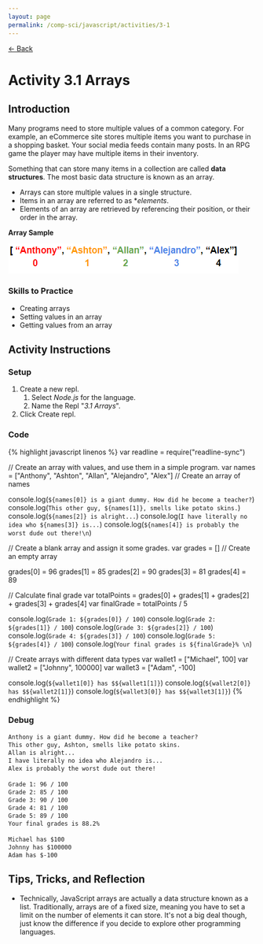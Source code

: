 ```yaml
---
layout: page
permalink: /comp-sci/javascript/activities/3-1
---
```


[← Back](../)

# Activity 3.1 Arrays

## Introduction

Many programs need to store multiple values of a common category. For example, an eCommerce site stores multiple items you want to purchase in a shopping basket. Your social media feeds contain many posts. In an RPG game the player may have multiple items in their inventory.

Something that can store many items in a collection are called **data structures**. The most basic data structure is known as an array.

- Arrays can store multiple values in a single structure.
- Items in an array are referred to as **elements*.
- Elements of an array are retrieved by referencing their position, or their order in the array.

**Array Sample**

![Array Sample](/assets/img/javascript/array-sample.png)


### Skills to Practice

- Creating arrays
- Setting values in an array
- Getting values from an array

## Activity Instructions

### Setup
1. Create a new repl.
    1. Select *Node.js* for the language.
    2. Name the Repl "*3.1 Arrays*".
2. Click Create repl.

### Code

{% highlight javascript linenos %}
var readline = require("readline-sync")

// Create an array with values, and use them in a simple program.
var names = ["Anthony", "Ashton", "Allan", "Alejandro", "Alex"] // Create an array of names

console.log(`${names[0]} is a giant dummy. How did he become a teacher?`)
console.log(`This other guy, ${names[1]}, smells like potato skins.`)
console.log(`${names[2]} is alright...`)
console.log(`I have literally no idea who ${names[3]} is...`)
console.log(`${names[4]} is probably the worst dude out there!\n`)


// Create a blank array and assign it some grades.
var grades = [] // Create an empty array

grades[0] = 96
grades[1] = 85
grades[2] = 90
grades[3] = 81
grades[4] = 89

// Calculate final grade
var totalPoints = grades[0] + grades[1] + grades[2] + grades[3] + grades[4]
var finalGrade = totalPoints / 5

console.log(`Grade 1: ${grades[0]} / 100`)
console.log(`Grade 2: ${grades[1]} / 100`)
console.log(`Grade 3: ${grades[2]} / 100`)
console.log(`Grade 4: ${grades[3]} / 100`)
console.log(`Grade 5: ${grades[4]} / 100`)
console.log(`Your final grades is ${finalGrade}% \n`)


// Create arrays with different data types
var wallet1 = ["Michael", 100]
var wallet2 = ["Johnny", 100000]
var wallet3 = ["Adam", -100]

console.log(`${wallet1[0]} has $${wallet1[1]}`)
console.log(`${wallet2[0]} has $${wallet2[1]}`)
console.log(`${wallet3[0]} has $${wallet3[1]}`)
{% endhighlight %}

### Debug

```
Anthony is a giant dummy. How did he become a teacher?
This other guy, Ashton, smells like potato skins.
Allan is alright...
I have literally no idea who Alejandro is...
Alex is probably the worst dude out there!

Grade 1: 96 / 100
Grade 2: 85 / 100
Grade 3: 90 / 100
Grade 4: 81 / 100
Grade 5: 89 / 100
Your final grades is 88.2% 

Michael has $100
Johnny has $100000
Adam has $-100
```

## Tips, Tricks, and Reflection

- Technically, JavaScript arrays are actually a data structure known as a list. Traditionally, arrays are of a fixed size, meaning you have to set a limit on the number of elements it can store. It's not a big deal though, just know the difference if you decide to explore other programming languages.